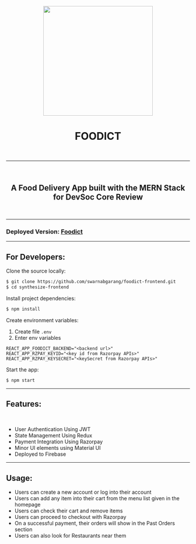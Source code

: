 <br>
<h1 align="center">
<img src="https://foodict.s3.ap-south-1.amazonaws.com/General/foodictLogo.png" width="300px" align="center">
</h1>

<h1 align="center">
FOODICT
</h1>
<br>

---

<br>
<h2 align="center"> A Food Delivery App built with the MERN Stack for DevSoc Core Review
</h2>
<br>

---

### Deployed Version: [Foodict](https://foodict-7ed0a.web.app "Foodict")

---

## For Developers:

Clone the source locally:

```bash
$ git clone https://github.com/swarnabgarang/foodict-frontend.git
$ cd synthesize-frontend
```

Install project dependencies:

```bash
$ npm install
```

Create environment variables:

1. Create file `.env`
1. Enter env variables

```
REACT_APP_FOODICT_BACKEND="<backend url>"
REACT_APP_RZPAY_KEYID="<key id from Razorpay APIs>"
REACT_APP_RZPAY_KEYSECRET="<keySecret from Razorpay APIs>"
```

Start the app:

```bash
$ npm start
```

---

## Features:

<br>

<ul>
    <li> User Authentication Using JWT
    <li> State Management Using Redux
    <li> Payment Integration Using Razorpay
    <li> Minor UI elements using Material UI
    <li> Deployed to Firebase
</ul>

---

## Usage:

-   Users can create a new account or log into their account
-   Users can add any item into their cart from the menu list given in the homepage
-   Users can check their cart and remove items
-   Users can proceed to checkout with Razorpay
-   On a successful payment, their orders will show in the Past Orders section
-   Users can also look for Restaurants near them
